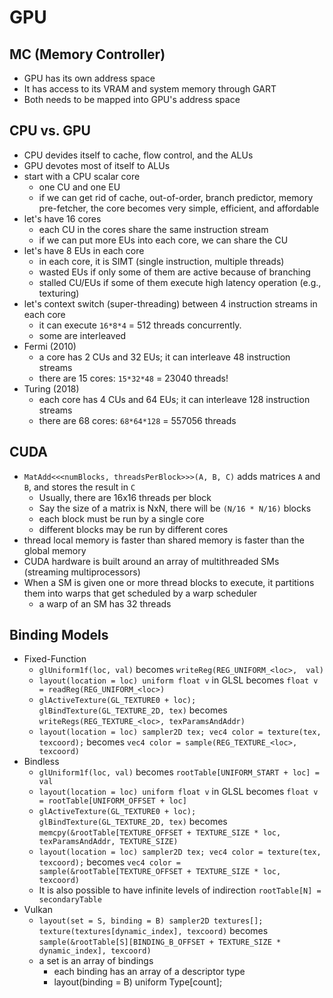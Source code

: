 GPU
===

## MC (Memory Controller)

* GPU has its own address space
* It has access to its VRAM and system memory through GART
* Both needs to be mapped into GPU's address space

## CPU vs. GPU

* CPU devides itself to cache, flow control, and the ALUs
* GPU devotes most of itself to ALUs
* start with a CPU scalar core
  * one CU and one EU
  * if we can get rid of cache, out-of-order, branch predictor, memory
    pre-fetcher, the core becomes very simple, efficient, and affordable
* let's have 16 cores
  * each CU in the cores share the same instruction stream
  * if we can put more EUs into each core, we can share the CU
* let's have 8 EUs in each core
  * in each core, it is SIMT (single instruction, multiple threads)
  * wasted EUs if only some of them are active because of branching
  * stalled CU/EUs if some of them execute high latency operation (e.g.,
    texturing)
* let's context switch (super-threading) between 4 instruction streams in each
  core
  * it can execute `16*8*4` = 512 threads concurrently.
  * some are interleaved
* Fermi (2010)
  * a core has 2 CUs and 32 EUs; it can interleave 48 instruction streams
  * there are 15 cores: `15*32*48` = 23040 threads!
* Turing (2018)
  * each core has 4 CUs and 64 EUs; it can interleave 128 instruction streams
  * there are 68 cores: `68*64*128` = 557056 threads

## CUDA

* `MatAdd<<<numBlocks, threadsPerBlock>>>(A, B, C)` adds matrices `A` and `B`,
  and stores the result in `C`
  * Usually, there are 16x16 threads per block
  * Say the size of a matrix is NxN, there will be `(N/16 * N/16)` blocks
  * each block must be run by a single core
  * different blocks may be run by different cores
* thread local memory is faster than shared memory is faster than the global
  memory
* CUDA hardware is built around an array of multithreaded SMs (streaming
  multiprocessors)
* When a SM is given one or more thread blocks to execute, it partitions them
  into warps that get scheduled by a warp scheduler
  * a warp of an SM has 32 threads

## Binding Models

 - Fixed-Function
   - `glUniform1f(loc, val)` becomes `writeReg(REG_UNIFORM_<loc>,  val)`
   - `layout(location = loc) uniform float v` in GLSL becomes
     `float v = readReg(REG_UNIFORM_<loc>)`
   - `glActiveTexture(GL_TEXTURE0 + loc); glBindTexture(GL_TEXTURE_2D, tex)`
     becomes `writeRegs(REG_TEXTURE_<loc>, texParamsAndAddr)`
   - `layout(location = loc) sampler2D tex; vec4 color = texture(tex, texcoord);`
     becomes `vec4 color = sample(REG_TEXTURE_<loc>, texcoord)`
 - Bindless
   - `glUniform1f(loc, val)` becomes `rootTable[UNIFORM_START + loc] = val`
   - `layout(location = loc) uniform float v` in GLSL becomes
     `float v = rootTable[UNIFORM_OFFSET + loc]`
   - `glActiveTexture(GL_TEXTURE0 + loc); glBindTexture(GL_TEXTURE_2D, tex)`
     becomes `memcpy(&rootTable[TEXTURE_OFFSET + TEXTURE_SIZE * loc,
     texParamsAndAddr, TEXTURE_SIZE)`
   - `layout(location = loc) sampler2D tex; vec4 color = texture(tex, texcoord);`
     becomes `vec4 color = sample(&rootTable[TEXTURE_OFFSET + TEXTURE_SIZE *
     loc, texcoord)`
   - It is also possible to have infinite levels of indirection
     `rootTable[N] = secondaryTable`
 - Vulkan
   - `layout(set = S, binding = B) sampler2D textures[]; texture(textures[dynamic_index], texcoord)`
     becomes `sample(&rootTable[S][BINDING_B_OFFSET + TEXTURE_SIZE * dynamic_index], texcoord)`
   - a set is an array of bindings
     - each binding has an array of a descriptor type
     - layout(binding = B) uniform Type[count];
